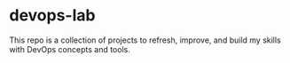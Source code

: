 # devops-lab
This repo is a collection of projects to refresh, improve, and build my skills with DevOps concepts and tools.
